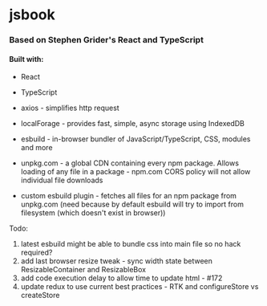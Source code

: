 # jsbook

### Based on Stephen Grider's React and TypeScript

#### Built with:

- React
- TypeScript
- axios - simplifies http request
- localForage - provides fast, simple, async storage using IndexedDB
- esbuild - in-browser bundler of JavaScript/TypeScript, CSS, modules and more
- unpkg.com - a global CDN containing every npm package. Allows loading of any file in a package - npm.com CORS policy will not allow individual file downloads

- custom esbuild plugin - fetches all files for an npm package from unpkg.com (need because by default esbuild will try to import from filesystem (which doesn't exist in browser))

Todo:

1. latest esbuild might be able to bundle css into main file so no hack required?
2. add last browser resize tweak - sync width state between ResizableContainer and ResizableBox
3. add code execution delay to allow time to update html - #172
4. update redux to use current best practices - RTK and configureStore vs createStore
